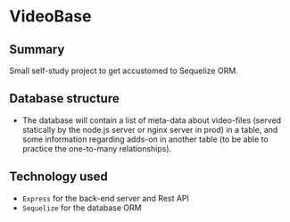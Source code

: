 # VideoBase

## Summary
Small self-study project to get accustomed to Sequelize ORM.

## Database structure
* The database will contain a list of meta-data about video-files (served statically by the node.js server or nginx server in prod) in a table, and some information regarding adds-on in another table (to be able to practice the one-to-many relationships).

## Technology used

- `Express` for the back-end server and Rest API
- `Sequelize` for the database ORM

